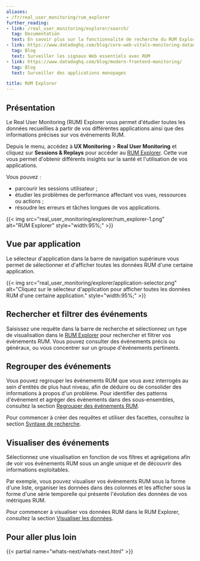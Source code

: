 ```yaml
---
aliases:
- /fr/real_user_monitoring/rum_explorer
further_reading:
- link: /real_user_monitoring/explorer/search/
  tag: Documentation
  text: En savoir plus sur la fonctionnalité de recherche du RUM Explorer
- link: https://www.datadoghq.com/blog/core-web-vitals-monitoring-datadog-rum-synthetics/#what-are-the-core-web-vitals
  tag: Blog
  text: Surveiller les signaux Web essentiels avec RUM
- link: https://www.datadoghq.com/blog/modern-frontend-monitoring/
  tag: Blog
  text: Surveiller des applications monopages

title: RUM Explorer
---
```


## Présentation

Le Real User Monitoring (RUM) Explorer vous permet d'étudier toutes les données recueillies à partir de vos différentes applications ainsi que des informations précises sur vos événements RUM.

Depuis le menu, accédez à **UX Monitoring** > **Real User Monitoring** et cliquez sur **Sessions & Replays** pour accéder au [RUM Explorer][1]. Cette vue vous permet d'obtenir différents insights sur la santé et l'utilisation de vos applications.

Vous pouvez :

- parcourir les sessions utilisateur ;
- étudier les problèmes de performance affectant vos vues, ressources ou actions ;
- résoudre les erreurs et tâches longues de vos applications.

{{< img src="real_user_monitoring/explorer/rum_explorer-1.png" alt="RUM Explorer" style="width:95%;" >}}

## Vue par application

Le sélecteur d'application dans la barre de navigation supérieure vous permet de sélectionner et d'afficher toutes les données RUM d'une certaine application.

{{< img src="real_user_monitoring/explorer/application-selector.png" alt="Cliquez sur le sélecteur d'application pour afficher toutes les données RUM d'une certaine application." style="width:95%;" >}}

## Rechercher et filtrer des événements

Saisissez une requête dans la barre de recherche et sélectionnez un type de visualisation dans le [RUM Explorer][1] pour rechercher et filtrer vos événements RUM. Vous pouvez consulter des événements précis ou généraux, ou vous concentrer sur un groupe d'événements pertinents.

## Regrouper des événements

Vous pouvez regrouper les événements RUM que vous avez interrogés au sein d'entités de plus haut niveau, afin de déduire ou de consolider des informations à propos d'un problème. Pour identifier des patterns d'événement et agréger des événements dans des sous-ensembles, consultez la section [Regrouper des événements RUM][2].

Pour commencer à créer des requêtes et utiliser des facettes, consultez la section [Syntaxe de recherche][3].

## Visualiser des événements

Sélectionnez une visualisation en fonction de vos filtres et agrégations afin de voir vos événements RUM sous un angle unique et de découvrir des informations exploitables.

Par exemple, vous pouvez visualiser vos événements RUM sous la forme d'une liste, organiser les données dans des colonnes et les afficher sous la forme d'une série temporelle qui présente l'évolution des données de vos métriques RUM.

Pour commencer à visualiser vos données RUM dans le RUM Explorer, consultez la section [Visualiser les données][4].

## Pour aller plus loin

{{< partial name="whats-next/whats-next.html" >}}

[1]: https://app.datadoghq.com/rum/sessions
[2]: /fr/real_user_monitoring/explorer/group
[3]: /fr/real_user_monitoring/explorer/search_syntax
[4]: /fr/real_user_monitoring/explorer/visualize
